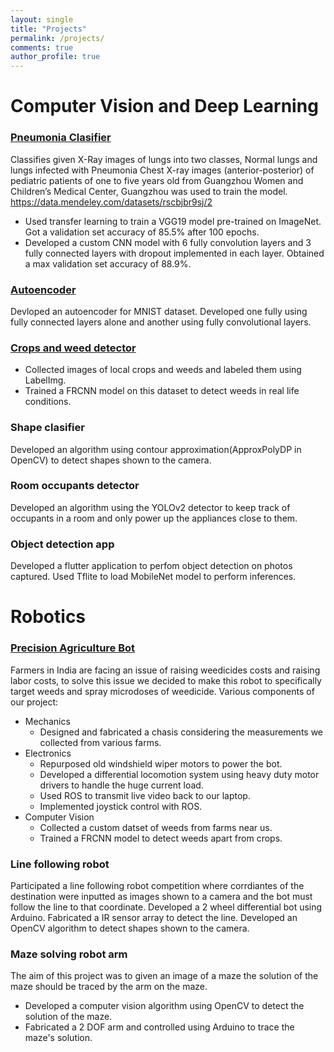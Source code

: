 ```yaml
---
layout: single
title: "Projects"
permalink: /projects/
comments: true
author_profile: true
---
```


# Computer Vision and Deep Learning 
### [Pneumonia Clasifier](https://github.com/shrikumaran/Lung-X-Ray-Classifier)
Classifies given X-Ray images of lungs into two classes, Normal lungs and lungs infected with Pneumonia
Chest X-ray images (anterior-posterior) of pediatric patients of one to five years old from Guangzhou Women and Children’s Medical Center, Guangzhou was used to train the model. https://data.mendeley.com/datasets/rscbjbr9sj/2
* Used transfer learning to train a VGG19 model pre-trained on ImageNet. Got a validation set accuracy of 85.5% after 100 epochs.
* Developed a custom CNN model with 6 fully convolution layers and 3 fully connected layers with dropout implemented in each layer. Obtained a max validation set accuracy of 88.9%.

### [Autoencoder](https://github.com/shrikumaran/Autoencoder-Pytorch)
Devloped an autoencoder for MNIST dataset. Developed one fully using fully connected layers alone and another using fully convolutional layers.

### [Crops and weed detector](https://github.com/shrikumaran/Precision-Agriculture-Bot)
* Collected images of local crops and weeds and labeled them using LabelImg.
* Trained a FRCNN model on this dataset to detect weeds in real life conditions.

### Shape clasifier
Developed an algorithm using contour approximation(ApproxPolyDP in OpenCV) to detect shapes shown to the camera.

### Room occupants detector
Developed an algorithm using the YOLOv2 detector to keep track of occupants in a room and only power up the appliances close to them.

### Object detection app
Developed a flutter application to perfom object detection on photos captured. Used Tflite to load MobileNet model to perform inferences.

# Robotics
### [Precision Agriculture Bot](https://github.com/shrikumaran/Precision-Agriculture-Bot)
Farmers in India are facing an issue of raising weedicides costs and raising labor costs, to solve this issue we decided to make this robot to specifically target weeds and spray microdoses of weedicide. 
Various components of our project:
* Mechanics
  * Designed and fabricated a chasis considering the measurements we collected from various farms.
* Electronics
  * Repurposed old windshield wiper motors to power the bot.
  * Developed a differential locomotion system using heavy duty motor drivers to handle the huge current load.
  * Used ROS to transmit live video back to our laptop.
  * Implemented joystick control with ROS.
* Computer Vision 
  * Collected a custom datset of weeds from farms near us.
  * Trained a FRCNN model to detect weeds apart from crops.

### Line following robot
Participated a line following robot competition where corrdiantes of the destination were inputted as images shown to a camera and the bot must follow the line to that coordinate.
Developed a 2 wheel differential bot using Arduino. Fabricated a IR sensor array to detect the line. Developed an OpenCV algorithm to detect shapes shown to the camera.

### Maze solving robot arm
The aim of this project was to given an image of a maze the solution of the maze should be traced by the arm on the maze.
* Developed a computer vision algorithm using OpenCV to detect the solution of the maze.
* Fabricated a 2 DOF arm and controlled using Arduino to trace the maze's solution.


